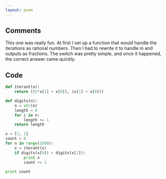 ```yaml
---
layout: poem
---
```


## Comments

This one was really fun. At first I set up a function that would handle the
iterations as rational numbers. Then I had to rewrite it to handle in and
outputs as fractions. The switch was pretty simple, and once it happened, the
correct answer came quickly.

## Code

```python
def iterant(x):
	return ((2*x[1] + x[0]), (x[1] + x[0]))

def digits(n):
	n = str(n)
	length = 0
	for i in n:
		length += 1
	return length

x = [1, 1]
count = 0
for n in range(1000):
	x = iterant(x)
	if digits(x[0]) > digits(x[1]):
		print x
		count += 1
		
print count
```
